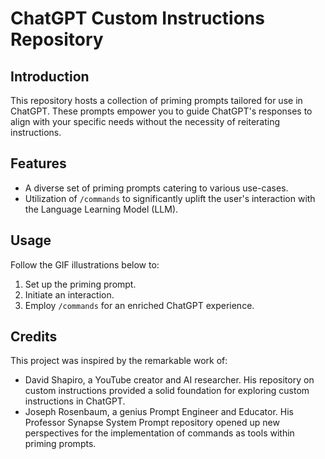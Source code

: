 # ChatGPT Custom Instructions Repository

## Introduction

This repository hosts a collection of priming prompts tailored for use in ChatGPT. These prompts empower you to guide ChatGPT's responses to align with your specific needs without the necessity of reiterating instructions.

## Features

- A diverse set of priming prompts catering to various use-cases.
- Utilization of `/commands` to significantly uplift the user's interaction with the Language Learning Model (LLM).

## Usage

Follow the GIF illustrations below to:

1. Set up the priming prompt.
2. Initiate an interaction.
3. Employ `/commands` for an enriched ChatGPT experience.

## Credits

This project was inspired by the remarkable work of:

- David Shapiro, a YouTube creator and AI researcher. His repository on custom instructions provided a solid foundation for exploring custom instructions in ChatGPT.
- Joseph Rosenbaum, a genius Prompt Engineer and Educator. His Professor Synapse System Prompt repository opened up new perspectives for the implementation of commands as tools within priming prompts.
